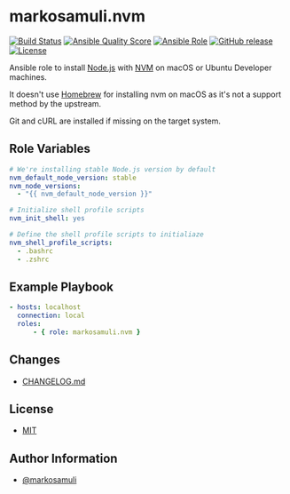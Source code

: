 # markosamuli.nvm

[![Build Status](https://travis-ci.org/markosamuli/ansible-nvm.svg?branch=master)](https://travis-ci.org/markosamuli/ansible-nvm)
[![Ansible Quality Score](https://img.shields.io/ansible/quality/38353.svg)](https://galaxy.ansible.com/markosamuli/nvm)
[![Ansible Role](https://img.shields.io/ansible/role/38353.svg)](https://galaxy.ansible.com/markosamuli/nvm)
[![GitHub release](https://img.shields.io/github/release/markosamuli/ansible-nvm.svg)](https://github.com/markosamuli/ansible-nvm/releases)
[![License](https://img.shields.io/github/license/markosamuli/ansible-nvm.svg)](https://github.com/markosamuli/ansible-nvm/blob/master/LICENSE)

Ansible role to install [Node.js](https://nodejs.org/en/) with
[NVM](https://github.com/creationix/nvm) on macOS or Ubuntu Developer machines.

It doesn't use [Homebrew](https://brew.sh/) for installing nvm on macOS as
it's not a support method by the upstream.

Git and cURL are installed if missing on the target system.

## Role Variables

```yaml
# We're installing stable Node.js version by default
nvm_default_node_version: stable
nvm_node_versions:
  - "{{ nvm_default_node_version }}"

# Initialize shell profile scripts
nvm_init_shell: yes

# Define the shell profile scripts to initialiaze
nvm_shell_profile_scripts:
  - .bashrc
  - .zshrc
```

## Example Playbook

```yaml
- hosts: localhost
  connection: local
  roles:
      - { role: markosamuli.nvm }
```

## Changes

* [CHANGELOG.md](CHANGELOG.md)

## License

* [MIT](LICENSE)

## Author Information

* [@markosamuli](https://github.com/markosamuli)
